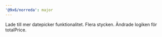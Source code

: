 ```yaml
---
'@9x6/norreda': major
---
```


Lade till mer datepicker funktionalitet. Flera stycken. Ändrade logiken för totalPrice.
